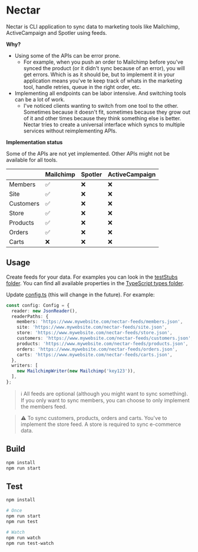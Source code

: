 # Nectar

Nectar is CLI application to sync data to marketing tools like Mailchimp, ActiveCampaign and Spotler using feeds.

**Why?**

- Using some of the APIs can be error prone.
  - For example, when you push an order to Mailchimp before you've synced the product (or it didn't sync because of an error), you will get errors. Which is as it should be, but to implement it in your application means you've te keep track of whats in the marketing tool, handle retries, queue in the right order, etc.
- Implementing all endpoints can be labor intensive. And switching tools can be a lot of work.
  - I've noticed clients wanting to switch from one tool to the other. Sometimes because it doesn't fit, sometimes because they grow out of it and other times because they think something else is better. Nectar tries to create a universal interface which syncs to multiple services without reimplementing APIs.

**Implementation status**

Some of the APIs are not yet implemented. Other APIs might not be available for all tools.

|           | Mailchimp | Spotler | ActiveCampaign |
|-----------|-----------|---------|----------------|
| Members   | ✅         | ❌       | ❌              |
| Site      | ✅         | ❌       | ❌              |
| Customers | ✅         | ❌       | ❌              |
| Store     | ✅         | ❌       | ❌              |
| Products  | ✅         | ❌       | ❌              |
| Orders    | ✅         | ❌       | ❌              |
| Carts     | ❌         | ❌       | ❌              |

## Usage

Create feeds for your data. For examples you can look in the [testStubs folder](./src/testStubs/).
You can find all available properties in the [TypeScript types folder](./src/types/).

Update [config.ts](./src/config.ts) (this will change in the future). For example:

```typescript
const config: Config = {
  reader: new JsonReader(),
  readerPaths: {
    members: 'https://www.mywebsite.com/nectar-feeds/members.json',
    site: 'https://www.mywebsite.com/nectar-feeds/site.json',
    store: 'https://www.mywebsite.com/nectar-feeds/store.json',
    customers: 'https://www.mywebsite.com/nectar-feeds/customers.json',
    products: 'https://www.mywebsite.com/nectar-feeds/products.json',
    orders: 'https://www.mywebsite.com/nectar-feeds/orders.json',
    carts: 'https://www.mywebsite.com/nectar-feeds/carts.json',
  },
  writers: [
    new MailchimpWriter(new Mailchimp('key123')),
  ],
};
```

> ℹ️ All feeds are optional (although you might want to sync something). If you only want to
> sync members, you can choose to only implement the members feed.

> ⚠️ To sync customers, products, orders and carts. You've to implement the store feed. A
> store is required to sync e-commerce data.

## Build

```bash
npm install
npm run start
```

## Test

```bash
npm install

# Once
npm run start
npm run test

# Watch
npm run watch
npm run test-watch
```
